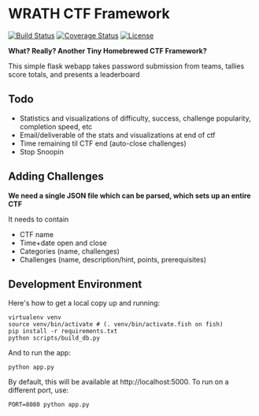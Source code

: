 WRATH CTF Framework
===================

[![Build Status](https://travis-ci.org/DeltaHeavy/wrath-ctf-framework.svg?branch=master)](https://travis-ci.org/DeltaHeavy/wrath-ctf-framework)
[![Coverage Status](https://coveralls.io/repos/github/DeltaHeavy/wrath-ctf-framework/badge.svg?branch=master)](https://coveralls.io/github/DeltaHeavy/wrath-ctf-framework?branch=master)
[![License](https://img.shields.io/badge/license-MIT-blue.svg)](https://raw.githubusercontent.com/DeltaHeavy/wrath-ctf-framework/master/LICENSE)

**What? Really? Another Tiny Homebrewed CTF Framework?**

This simple flask webapp takes password submission from teams, tallies score totals, and presents a leaderboard

Todo
----
* Statistics and visualizations of difficulty, success, challenge popularity, completion speed, etc
* Email/deliverable of the stats and visualizations at end of ctf
* Time remaining til CTF end (auto-close challenges)
* Stop Snoopin

Adding Challenges
-----------------

**We need a single JSON file which can be parsed, which sets up an entire CTF**

It needs to contain
* CTF name
* Time+date open and close
* Categories (name, challenges)
* Challenges (name, description/hint, points, prerequisites)

Development Environment
-----------------------

Here's how to get a local copy up and running:

```
virtualenv venv
source venv/bin/activate # (. venv/bin/activate.fish on fish)
pip install -r requirements.txt
python scripts/build_db.py
```

And to run the app:

`python app.py`

By default, this will be available at http://localhost:5000. To run on a
different port, use:

`PORT=8080 python app.py`
